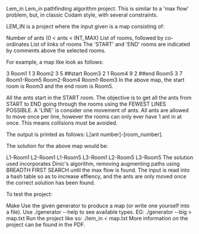 Lem_in
Lem_in pathfinding algorithm project. This is similar to a 'max flow' problem, but, in classic Codam style, with several constraints.

LEM_IN is a project where the input given is a map consisting of:

Number of ants (0 < ants < INT_MAX)
List of rooms, followed by co-ordinates
List of links of rooms
The 'START' and 'END' rooms are indicated by comments above the selected rooms.

For example, a map like look as follows:

3
Room1 1 3
Room2 3 5
##start
Room3 2 1
Room4 9 2
##end
Room5 3 7
Room1-Room5
Room2-Room4
Room1-Room3
In the above map, the start room is Room3 and the end room is Room5.

All the ants start in the START room. The objective is to get all the ants from START to END going through the rooms using the FEWEST LINES POSSIBLE. A 'LINE' is consider one movement of ants. All ants are allowed to move once per line, however the rooms can only ever have 1 ant in at once. This means collisions must be avoided.

The output is printed as follows: L[ant number]-[room_number].

The solution for the above map would be:

L1-Room1
L2-Room1  L1-Room5
L3-Room1  L2-Room5
L3-Room5
The solution used incorporates Dinic's algorithm, removing augmenting paths using BREADTH FIRST SEARCH until the max flow is found. The input is read into a hash table so as to increase effiency, and the ants are only moved once the correct solution has been found.

To test the project:

Make
Use the given generator to produce a map (or write one yourself into a file). Use ./generator --help to see available types. EG: ./generator --big > map.txt
Run the project like so: ./lem_in < map.txt
More information on the project can be found in the PDF.
